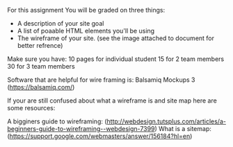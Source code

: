 
For this assignment You will be graded on three things: 
- A description of your site goal
- A list of poaable HTML elements you'll be using
- The wireframe of your site. (see the image attached to document for better refrence)

Make sure you have:
10 pages for individual student
15 for 2 team members
30 for 3 team members

Software that are helpful for wire framing is: 
Balsamiq Mockups 3 (https://balsamiq.com/)

If your are still confused about what a wireframe is and site map here are some resources:

A bigginers guide to wireframing: (http://webdesign.tutsplus.com/articles/a-beginners-guide-to-wireframing--webdesign-7399)
What is a sitemap: (https://support.google.com/webmasters/answer/156184?hl=en)
